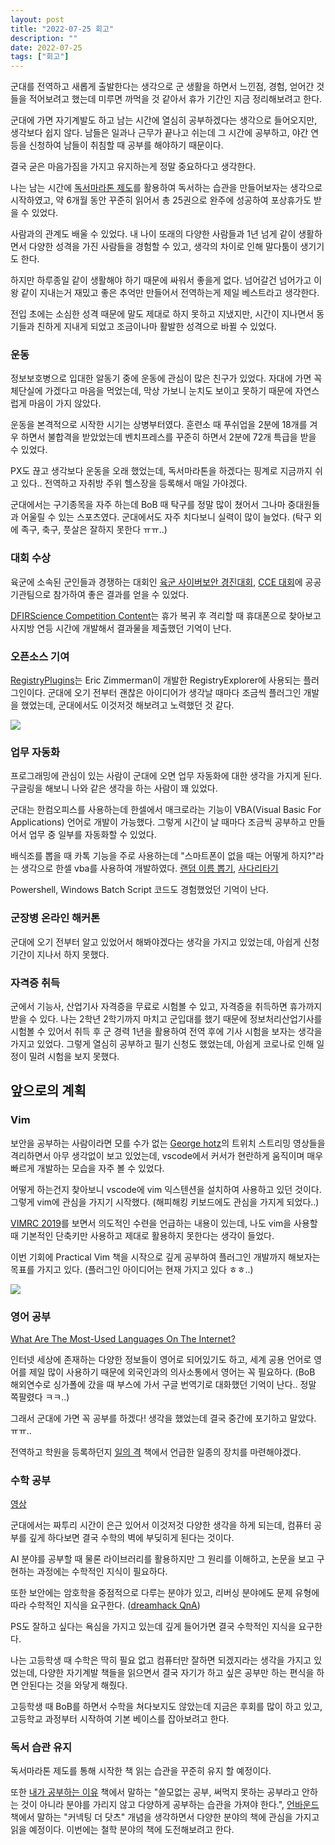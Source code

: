 ```yaml
---
layout: post
title: "2022-07-25 회고"
description: ""
date: 2022-07-25
tags: ["회고"]
---
```


군대를 전역하고 새롭게 출발한다는 생각으로 군 생활을 하면서 느낀점, 경험, 얻어간 것들을 적어보려고 했는데 미루면 까먹을 것 같아서 휴가 기간인 지금 정리해보려고 한다.

군대에 가면 자기계발도 하고 남는 시간에 열심히 공부하겠다는 생각으로 들어오지만, 생각보다 쉽지 않다. 남들은 일과나 근무가 끝나고 쉬는데 그 시간에 공부하고, 야간 연등을 신청하여 남들이 취침할 때 공부를 해야하기 때문이다.

결국 굳은 마음가짐을 가지고 유지하는게 정말 중요하다고 생각한다. 

나는 남는 시간에 <a href="https://www.yna.co.kr/view/AKR20160705094200062">독서마라톤 제도</a>를 활용하여 독서하는 습관을 만들어보자는 생각으로 시작하였고, 약 6개월 동안 꾸준히 읽어서 총 25권으로 완주에 성공하여 포상휴가도 받을 수 있었다.

사람과의 관계도 배울 수 있었다. 내 나이 또래의 다양한 사람들과 1년 넘게 같이 생활하면서 다양한 성격을 가진 사람들을 경험할 수 있고, 생각의 차이로 인해 말다툼이 생기기도 한다. 

하지만 하루종일 같이 생활해야 하기 때문에 싸워서 좋을게 없다. 넘어갈건 넘어가고 이왕 같이 지내는거 재밌고 좋은 추억만 만들어서 전역하는게 제일 베스트라고 생각한다.

전입 초에는 소심한 성격 때문에 말도 제대로 하지 못하고 지냈지만, 시간이 지나면서 동기들과 친하게 지내게 되었고 조금이나마 활발한 성격으로 바뀔 수 있었다.

### 운동

정보보호병으로 입대한 알동기 중에 운동에 관심이 많은 친구가 있었다. 자대에 가면 꼭 체단실에 가겠다고 마음을 먹었는데, 막상 가보니 눈치도 보이고 못하기 때문에 자연스럽게 마음이 가지 않았다. 

운동을 본격적으로 시작한 시기는 상병부터였다. 훈련소 때 푸쉬업을 2분에 18개를 겨우 하면서 불합격을 받았었는데 벤치프레스를 꾸준히 하면서 2분에 72개 특급을 받을 수 있었다. 

PX도 끊고 생각보다 운동을 오래 했었는데, 독서마라톤을 하겠다는 핑계로 지금까지 쉬고 있다.. 전역하고 자취방 주위 헬스장을 등록해서 매일 가야겠다.

군대에서는 구기종목을 자주 하는데 BoB 때 탁구를 정말 많이 쳤어서 그나마 중대원들과 어울릴 수 있는 스포츠였다. 군대에서도 자주 치다보니 실력이 많이 늘었다. (탁구 외에 족구, 축구, 풋살은 잘하지 못한다 ㅠㅠ..)

### 대회 수상

육군에 소속된 군인들과 경쟁하는 대회인 <a href="https://kookbang.dema.mil.kr/newsWeb/m/20211027/1/BBSMSTR_000000010023/view.do">육군 사이버보안 경진대회</a>, <a href="https://www.dailysecu.com/news/articleView.html?idxno=130707">CCE 대회</a>에 공공기관팀으로 참가하여 좋은 결과를 얻을 수 있었다. 

<a href="https://dfir.science/2021/11/WIN-100USD-and-PRIZES-Nov-DFIR-Dev.html">DFIRScience Competition Content</a>는 휴가 복귀 후 격리할 때 휴대폰으로 찾아보고 사지방 연등 시간에 개발해서 결과물을 제출했던 기억이 난다.

### 오픈소스 기여

<a href="https://github.com/EricZimmerman/RegistryPlugins/pulls/hyuunnn">RegistryPlugins</a>는 Eric Zimmerman이 개발한 RegistryExplorer에 사용되는 플러그인이다. 군대에 오기 전부터 괜찮은 아이디어가 생각날 때마다 조금씩 플러그인 개발을 했었는데, 군대에서도 이것저것 해보려고 노력했던 것 같다.

![](/assets/images/2022-07-25/2.png)

### 업무 자동화

프로그래밍에 관심이 있는 사람이 군대에 오면 업무 자동화에 대한 생각을 가지게 된다. 구글링을 해보니 나와 같은 생각을 하는 사람이 꽤 있었다. 

군대는 한컴오피스를 사용하는데 한셀에서 매크로라는 기능이 VBA(Visual Basic For Applications) 언어로 개발이 가능했다. 그렇게 시간이 날 때마다 조금씩 공부하고 만들어서 업무 중 일부를 자동화할 수 있었다.

배식조를 뽑을 때 카톡 기능을 주로 사용하는데 "스마트폰이 없을 때는 어떻게 하지?"라는 생각으로 한셀 vba를 사용하여 개발하였다. <a href="https://github.com/hyuunnn/Hancell_Random-Name-Picker">랜덤 이름 뽑기</a>, <a href="https://github.com/hyuunnn/Hancell_ghost-leg">사다리타기</a>

Powershell, Windows Batch Script 코드도 경험했었던 기억이 난다.

### 군장병 온라인 해커톤

군대에 오기 전부터 알고 있었어서 해봐야겠다는 생각을 가지고 있었는데, 아쉽게 신청 기간이 지나서 하지 못했다.

### 자격증 취득

군에서 기능사, 산업기사 자격증을 무료로 시험볼 수 있고, 자격증을 취득하면 휴가까지 받을 수 있다. 나는 2학년 2학기까지 마치고 군입대를 했기 때문에 정보처리산업기사를 시험볼 수 있어서 취득 후 군 경력 1년을 활용하여 전역 후에 기사 시험을 보자는 생각을 가지고 있었다. 그렇게 열심히 공부하고 필기 신청도 했었는데, 아쉽게 코로나로 인해 일정이 밀려 시험을 보지 못했다.

## 앞으로의 계획

### Vim

보안을 공부하는 사람이라면 모를 수가 없는 <a href="https://www.youtube.com/c/georgehotzarchive">George hotz</a>의 트위치 스트리밍 영상들을 격리하면서 아무 생각없이 보고 있었는데, vscode에서 커서가 현란하게 움직이며 매우 빠르게 개발하는 모습을 자주 볼 수 있었다.

어떻게 하는건지 찾아보니 vscode에 vim 익스텐션을 설치하여 사용하고 있던 것이다. 그렇게 vim에 관심을 가지기 시작했다. (해피해킹 키보드에도 관심을 가지게 되었다..)

<a href="https://www.youtube.com/watch?v=lNWuf48vgV4">VIMRC 2019</a>를 보면서 의도적인 수련을 언급하는 내용이 있는데, 나도 vim을 사용할 때 기본적인 단축키만 사용하고 제대로 활용하지 못한다는 생각이 들었다.

이번 기회에 Practical Vim 책을 시작으로 깊게 공부하여 플러그인 개발까지 해보자는 목표를 가지고 있다. (플러그인 아이디어는 현재 가지고 있다 ㅎㅎ..)

![](/assets/images/2022-07-25/1.jpg)

### 영어 공부

<a href="https://www.babbel.com/en/magazine/internet-language">What Are The Most-Used Languages On The Internet?</a>

인터넷 세상에 존재하는 다양한 정보들이 영어로 되어있기도 하고, 세계 공용 언어로 영어를 제일 많이 사용하기 때문에 외국인과의 의사소통에서 영어는 꼭 필요하다. (BoB 해외연수로 싱가폴에 갔을 때 부스에 가서 구글 번역기로 대화했던 기억이 난다.. 정말 쪽팔렸다 ㅋㅋ..)

그래서 군대에 가면 꼭 공부를 하겠다! 생각을 했었는데 결국 중간에 포기하고 말았다. ㅠㅠ..

전역하고 학원을 등록하던지 <a href="http://www.yes24.com/Product/Goods/102485494">일의 격</a> 책에서 언급한 일종의 장치를 마련해야겠다.

### 수학 공부

<a href="https://youtu.be/Y5XOpgE-O_0">영상</a>

군대에서는 짜투리 시간이 은근 있어서 이것저것 다양한 생각을 하게 되는데, 컴퓨터 공부를 깊게 하다보면 결국 수학의 벽에 부딪히게 된다는 것이다.

AI 분야를 공부할 때 물론 라이브러리를 활용하지만 그 원리를 이해하고, 논문을 보고 구현하는 과정에는 수학적인 지식이 필요하다.

또한 보안에는 암호학을 중점적으로 다루는 분야가 있고, 리버싱 분야에도 문제 유형에 따라 수학적인 지식을 요구한다. (<a href="https://dreamhack.io/forum/qna/1457">dreamhack QnA</a>)

PS도 잘하고 싶다는 욕심을 가지고 있는데 깊게 들어가면 결국 수학적인 지식을 요구한다. 

나는 고등학생 때 수학은 딱히 필요 없고 컴퓨터만 잘하면 되겠지라는 생각을 가지고 있었는데, 다양한 자기계발 책들을 읽으면서 결국 자기가 하고 싶은 공부만 하는 편식을 하면 안된다는 것을 와닿게 해줬다.

고등학생 때 BoB를 하면서 수학을 쳐다보지도 않았는데 지금은 후회를 많이 하고 있고, 고등학교 과정부터 시작하여 기본 베이스를 잡아보려고 한다.

### 독서 습관 유지

독서마라톤 제도를 통해 시작한 책 읽는 습관을 꾸준히 유지 할 예정이다. 

또한 <a href="http://www.yes24.com/Product/Goods/13438183">내가 공부하는 이유</a> 책에서 말하는 "쓸모없는 공부, 써먹지 못하는 공부라고 안하는 것이 아니라 분야를 가리지 않고 다양하게 공부하는 습관을 가져야 한다.", <a href="http://www.yes24.com/Product/Goods/103411486">언바운드</a> 책에서 말하는 "커넥팅 더 닷츠" 개념을 생각하면서 다양한 분야의 책에 관심을 가지고 읽을 예정이다. 이번에는 철학 분야의 책에 도전해보려고 한다.
